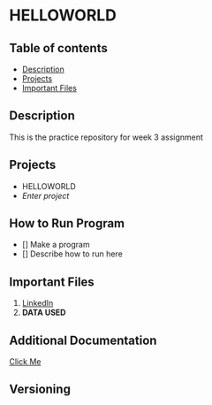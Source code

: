 # HELLOWORLD
## Table of contents 
- [Description](docs/README.md)
- [Projects](docs/README.md)
- [Important Files](docs/README.md)
## Description 
This is the practice repository for week 3 assignment 
## Projects
- HELLOWORLD
- *Enter project*
## How to Run Program
- [] Make a program
- [] Describe how to run here
## Important Files
1. [LinkedIn](https://www.linkedin.com/in/alec-gienger-8429231b5/)
2. **DATA USED**
## Additional Documentation
[Click Me](https://www.usdebtclock.org/)
## Versioning
